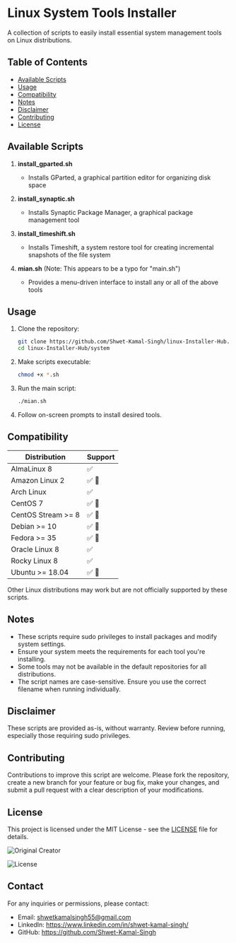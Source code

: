 # Linux System Tools Installer

A collection of scripts to easily install essential system management tools on Linux distributions.

## Table of Contents

- [Available Scripts](#available-scripts)
- [Usage](#usage)
- [Compatibility](#compatibility)
- [Notes](#notes)
- [Disclaimer](#disclaimer)
- [Contributing](#contributing)
- [License](#license)

## Available Scripts

1. **install_gparted.sh**
   - Installs GParted, a graphical partition editor for organizing disk space

2. **install_synaptic.sh**
   - Installs Synaptic Package Manager, a graphical package management tool

3. **install_timeshift.sh**
   - Installs Timeshift, a system restore tool for creating incremental snapshots of the file system

4. **mian.sh** (Note: This appears to be a typo for "main.sh")
   - Provides a menu-driven interface to install any or all of the above tools


## Usage

1. Clone the repository:
   ```bash
   git clone https://github.com/Shwet-Kamal-Singh/linux-Installer-Hub.git
   cd linux-Installer-Hub/system
   ```

2. Make scripts executable:
   ```bash
   chmod +x *.sh
   ```

3. Run the main script:
   ```bash
   ./mian.sh
   ```

4. Follow on-screen prompts to install desired tools.

## Compatibility

| Distribution       | Support |
|--------------------|---------|
| AlmaLinux 8        | ✅      |
| Amazon Linux 2     | ✅ 🤖   |
| Arch Linux         | ✅      |
| CentOS 7           | ✅ 🤖   |
| CentOS Stream >= 8 | ✅ 🤖   |
| Debian >= 10       | ✅ 🤖   |
| Fedora >= 35       | ✅ 🤖   |
| Oracle Linux 8     | ✅      |
| Rocky Linux 8      | ✅      |
| Ubuntu >= 18.04    | ✅ 🤖   |

Other Linux distributions may work but are not officially supported by these scripts.

## Notes

- These scripts require sudo privileges to install packages and modify system settings.
- Ensure your system meets the requirements for each tool you're installing.
- Some tools may not be available in the default repositories for all distributions.
- The script names are case-sensitive. Ensure you use the correct filename when running individually.


## Disclaimer

These scripts are provided as-is, without warranty. Review before running, especially those requiring sudo privileges.



## Contributing

Contributions to improve this script are welcome. Please fork the repository, create a new branch for your feature or bug fix, make your changes, and submit a pull request with a clear description of your modifications.

## License

This project is licensed under the MIT License - see the [LICENSE](https://github.com/Shwet-Kamal-Singh/linux-Installer-Hub/blob/main/LICENSE) file for details.

![Original Creator](https://img.shields.io/badge/Original%20Creator-Shwet%20Kamal%20Singh-blue)

![License](https://img.shields.io/badge/License-MIT-green)

## Contact

For any inquiries or permissions, please contact:
- Email: shwetkamalsingh55@gmail.com
- LinkedIn: https://www.linkedin.com/in/shwet-kamal-singh/
- GitHub: https://github.com/Shwet-Kamal-Singh